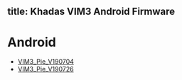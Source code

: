 title: Khadas VIM3 Android Firmware
---

# Android
* [VIM3_Pie_V190704](https://dl.khadas.com/Firmware/VIM3/Android/VIM3_Pie_V190704.7z)
* [VIM3_Pie_V190726](https://dl.khadas.com/Firmware/VIM3/Android/VIM3_Pie_V190726.7z)
